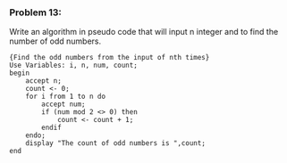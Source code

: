 ### Problem 13:
Write an algorithm in pseudo code that will input n integer and to find the  number of odd numbers.

```{r, tidy=FALSE, eval=FALSE}
{Find the odd numbers from the input of nth times}
Use Variables: i, n, num, count;
begin
	accept n;
	count <- 0;
	for i from 1 to n do
		accept num;
		if (num mod 2 <> 0) then
			count <- count + 1;
		endif
	endo;
	display "The count of odd numbers is ",count;
end
```